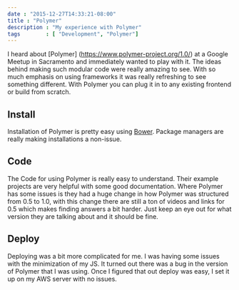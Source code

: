 ```yaml
---
date : "2015-12-27T14:33:21-08:00"
title : "Polymer"
description : "My experience with Polymer"
tags        : [ "Development", "Polymer"]
---
```


I heard about [Polymer] (https://www.polymer-project.org/1.0/) at a Google Meetup in Sacramento and immediately wanted to play with it. The ideas behind making such modular code were really amazing to see. With so much emphasis on using frameworks it was really refreshing to see something different. With Polymer you can plug it in to any existing frontend or build from scratch.

## Install

Installation of Polymer is pretty easy using [Bower](http://bower.io/). Package managers are really making installations a non-issue.

## Code

The Code for using Polymer is really easy to understand. Their example projects are very helpful with some good documentation. Where Polymer has some issues is they had a huge change in how Polymer was structured from 0.5 to 1.0, with this change there are still a ton of videos and links for 0.5 which makes finding answers a bit harder. Just keep an eye out for what version they are talking about and it should be fine.

## Deploy

Deploying was a bit more complicated for me. I was having some issues with the minimization of my JS. It turned out there was a bug in the version of Polymer that I was using. Once I figured that out deploy was easy, I set it up on my AWS server with no issues.
